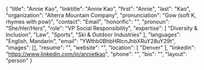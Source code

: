 {
  "title": "Annie Kao",
  "linktitle": "Annie Kao",
  "first": "Annie",
  "last": "Kao",
  "organization": "Alterra Mountain Company",
  "pronunciation": "Gow (soft K, rhymes with pow)",
  "contact": "Email",
  "honorific": "",
  "pronoun": "She/Her/Hers",
  "role": "VP Social Responsibility",
  "expertise": [
    "Diversity & Inclusion",
    "Law",
    "Sports",
    "Ski & Outdoor Industries"
  ],
  "languages": "English, Mandarin",
  "email": "YWthb0BhbHRlcnJhbXRuY28uY29t",
  "images": [],
  "resume": "",
  "website": "",
  "location": [
    "Denver"
  ],
  "linkedin": "https://www.linkedin.com/in/annietkao",
  "phone": "",
  "bio": "",
  "layout": "person"
}